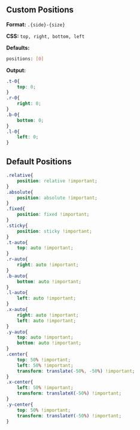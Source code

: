 ## Custom Positions

**Format:** `.{side}-{size}`

**CSS:** `top, right, bottom, left`

**Defaults:**
```bash
positions: [0]
```

**Output:**
```css
.t-0{
    top: 0;
}
.r-0{
    right: 0;
}
.b-0{
    bottom: 0;
}
.l-0{
    left: 0;
}
```

## Default Positions

```css
.relative{
    position: relative !important;
}
.absolute{
    position: absolute !important;
}
.fixed{
    position: fixed !important;
}
.sticky{
    position: sticky !important;
}
.t-auto{
    top: auto !important;
}
.r-auto{
    right: auto !important;
}
.b-auto{
    bottom: auto !important;
}
.l-auto{
    left: auto !important;
}
.x-auto{
    right: auto !important;
    left: auto !important;
}
.y-auto{
    top: auto !important;
    bottom: auto !important;
}
.center{
    top: 50% !important;
    left: 50% !important;
    transform: translate(-50%, -50%) !important;
}
.x-center{
    left: 50% !important;
    transform: translateX(-50%) !important;
}
.y-center{
    top: 50% !important;
    transform: translateY(-50%) !important;
}
```